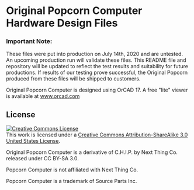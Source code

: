 # Original Popcorn Computer Hardware Design Files

### Important Note:
These files were put into production on July 14th, 2020 and are untested.
An upcoming production run will validate these files. This README file and repository will be updated to reflect the test results and suitability for future productions.
If results of our testing prove successful, the Original Popcorn produced from these files will be shipped to customers.

Original Popcorn Computer is designed using OrCAD 17. 
A free "lite" viewer is available at <a href="http://www.orcad.com/">www.orcad.com</a>

## License
<a rel="license" href="http://creativecommons.org/licenses/by-sa/3.0/us/"><img alt="Creative Commons License" style="border-width:0" src="https://i.creativecommons.org/l/by-sa/3.0/us/88x31.png" /></a><br />This work is licensed under a <a rel="license" href="http://creativecommons.org/licenses/by-sa/3.0/us/">Creative Commons Attribution-ShareAlike 3.0 United States License</a>.


Original Popcorn Computer is a derivative of C.H.I.P. by Next Thing Co. released under CC BY-SA 3.0.

Popcorn Computer is not affiliated with Next Thing Co.

Popcorn Computer is a trademark of Source Parts Inc.


